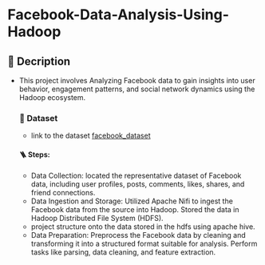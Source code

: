 # Facebook-Data-Analysis-Using-Hadoop

## 📝 Decription
* This project involves Analyzing Facebook data to gain insights into user behavior, engagement patterns, and social network dynamics using the Hadoop ecosystem.

  ### 📙 Dataset
  * link to the dataset [facebook_dataset](https://github.com/Avani10/Facebook-Data-Analysis/blob/master/pseudo_facebook.csv)

  #### 🪜 Steps:
  * Data Collection: located the representative dataset of Facebook data, including user profiles, posts, comments, likes, shares, and friend connections.
  * Data Ingestion and Storage: Utilized Apache Nifi to ingest the Facebook data from the source into Hadoop. Stored the data in Hadoop Distributed File System (HDFS).
  *  project structure onto the data stored in the hdfs using apache hive.
  * Data Preparation: Preprocess the Facebook data by cleaning and transforming it into a structured format suitable for analysis. Perform tasks like parsing, data cleaning, and feature extraction.
  
